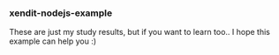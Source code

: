 ### xendit-nodejs-example
These are just my study results, but if you want to learn too.. I hope this example can help you :)
